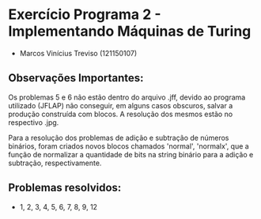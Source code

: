 # Exercício Programa 2 - Implementando Máquinas de Turing

* Marcos Vinícius Treviso (121150107)


## Observações Importantes:

Os problemas 5 e 6 não estão dentro do arquivo .jff, devido ao programa utilizado (JFLAP) não conseguir, em alguns casos obscuros, salvar a produção construída com blocos. A resolução dos mesmos estão no respectivo .jpg.

Para a resolução dos problemas de adição e subtração de números binários, foram criados novos blocos chamados 'normal', 'normalx', que a função de normalizar a quantidade de bits na string binário para a adição e subtração, respectivamente.


## Problemas resolvidos:

* 1, 2, 3, 4, 5, 6, 7, 8, 9, 12